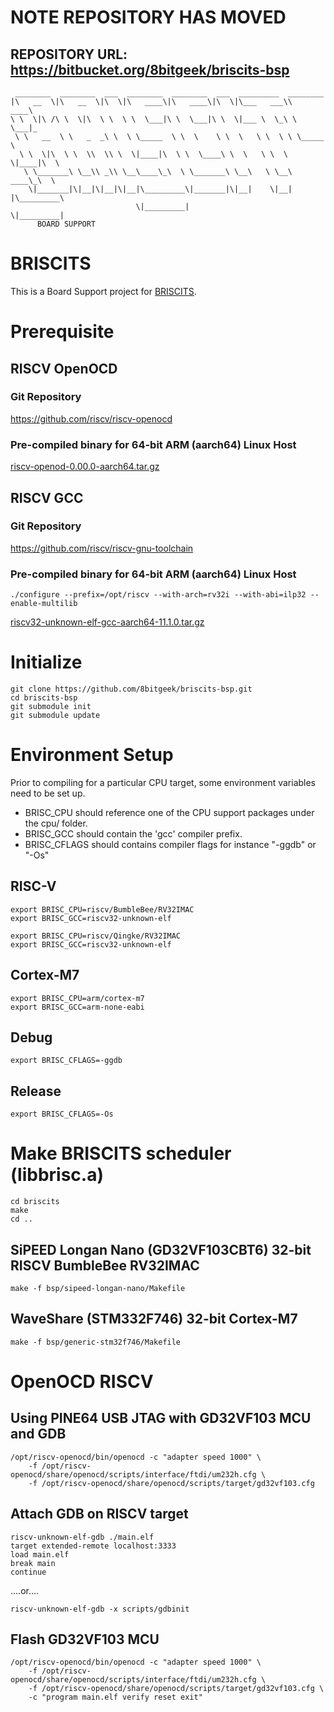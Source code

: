 # NOTE REPOSITORY HAS MOVED




## REPOSITORY URL: https://bitbucket.org/8bitgeek/briscits-bsp









```
 ________  ________  ___  ________  ________  ___  _________  ________      
|\   __  \|\   __  \|\  \|\   ____\|\   ____\|\  \|\___   ___\\   ____\     
\ \  \|\ /\ \  \|\  \ \  \ \  \___|\ \  \___|\ \  \|___ \  \_\ \  \___|_    
 \ \   __  \ \   _  _\ \  \ \_____  \ \  \    \ \  \   \ \  \ \ \_____  \   
  \ \  \|\  \ \  \\  \\ \  \|____|\  \ \  \____\ \  \   \ \  \ \|____|\  \  
   \ \_______\ \__\\ _\\ \__\____\_\  \ \_______\ \__\   \ \__\  ____\_\  \ 
    \|_______|\|__|\|__|\|__|\_________\|_______|\|__|    \|__| |\_________\
                            \|_________|                        \|_________|
      BOARD SUPPORT

```

# BRISCITS

This is a Board Support project for [BRISCITS](https://github.com/8bitgeek/briscits).

# Prerequisite 

## RISCV OpenOCD

### Git Repository
https://github.com/riscv/riscv-openocd

### Pre-compiled binary for 64-bit ARM (aarch64) Linux Host
[riscv-openod-0.00.0-aarch64.tar.gz](http://8bitgeek.net/uploads/riscv-openod-0.00.0-aarch64.tar.gz)

## RISCV GCC

### Git Repository
https://github.com/riscv/riscv-gnu-toolchain

### Pre-compiled binary for 64-bit ARM (aarch64) Linux Host
`./configure --prefix=/opt/riscv --with-arch=rv32i --with-abi=ilp32 --enable-multilib`

[riscv32-unknown-elf-gcc-aarch64-11.1.0.tar.gz](http://8bitgeek.net/uploads/riscv32-unknown-elf-gcc-aarch64-11.1.0.tar.gz)

# Initialize 

```
git clone https://github.com/8bitgeek/briscits-bsp.git
cd briscits-bsp
git submodule init
git submodule update
```

# Environment Setup

Prior to compiling for a particular CPU target, some environment variables need to be set up.

* BRISC_CPU should reference one of the CPU support packages under the cpu/ folder.
* BRISC_GCC should contain the 'gcc' compiler prefix.
* BRISC_CFLAGS should contains compiler flags for instance "-ggdb" or "-Os"

## RISC-V
```
export BRISC_CPU=riscv/BumbleBee/RV32IMAC
export BRISC_GCC=riscv32-unknown-elf
```
```
export BRISC_CPU=riscv/Qingke/RV32IMAC
export BRISC_GCC=riscv32-unknown-elf
```
## Cortex-M7
```
export BRISC_CPU=arm/cortex-m7
export BRISC_GCC=arm-none-eabi
```
## Debug
```
export BRISC_CFLAGS=-ggdb
```
## Release
```
export BRISC_CFLAGS=-Os
```

# Make BRISCITS scheduler (libbrisc.a)
```
cd briscits
make
cd ..
```

## SiPEED Longan Nano (GD32VF103CBT6) 32-bit RISCV BumbleBee RV32IMAC
```
make -f bsp/sipeed-longan-nano/Makefile
```
## WaveShare (STM332F746) 32-bit Cortex-M7
```
make -f bsp/generic-stm32f746/Makefile
```
# OpenOCD RISCV

## Using PINE64 USB JTAG with GD32VF103 MCU and GDB

```
/opt/riscv-openocd/bin/openocd -c "adapter speed 1000" \
    -f /opt/riscv-openocd/share/openocd/scripts/interface/ftdi/um232h.cfg \
    -f /opt/riscv-openocd/share/openocd/scripts/target/gd32vf103.cfg
```

## Attach GDB on RISCV target
```
riscv-unknown-elf-gdb ./main.elf
target extended-remote localhost:3333
load main.elf
break main
continue
```
....or....
```
riscv-unknown-elf-gdb -x scripts/gdbinit
```

## Flash GD32VF103 MCU
```
/opt/riscv-openocd/bin/openocd -c "adapter speed 1000" \
    -f /opt/riscv-openocd/share/openocd/scripts/interface/ftdi/um232h.cfg \
    -f /opt/riscv-openocd/share/openocd/scripts/target/gd32vf103.cfg \
    -c "program main.elf verify reset exit"
```
